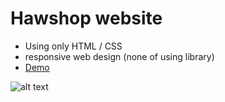 # Hawshop website
- Using only HTML / CSS
- responsive web design (none of using library)
- [Demo](http://hawding.com)

![alt text](https://i.imgur.com/8IwBaUK.png?raw=true)
